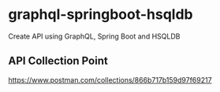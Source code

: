 # graphql-springboot-hsqldb
Create API using GraphQL, Spring Boot and HSQLDB


## API Collection Point
https://www.postman.com/collections/866b717b159d97f69217
